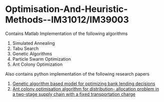 # Optimisation-And-Heuristic-Methods--IM31012/IM39003
Contains Matlab Implementation of the following algorithms

1. Simulated Annealing
2. Tabu Search
3. Genetic Algorithms
4. Particle Swarm Optimization
5. Ant Colony Optimization

Also contains python implementation of the following research papers
1. [Genetic algorithm based model for optimizing bank lending decisions ](https://www.researchgate.net/publication/315323835_Genetic_Algorithm_Based_Model_For_Optimizing_Bank_Lending_Decisions)
2. [Ant colony optimisation algorithm for distribution- allocation problem in a two-stage supply chain with a fixed transportation charge](https://www.tandfonline.com/doi/abs/10.1080/00207543.2012.658118)
